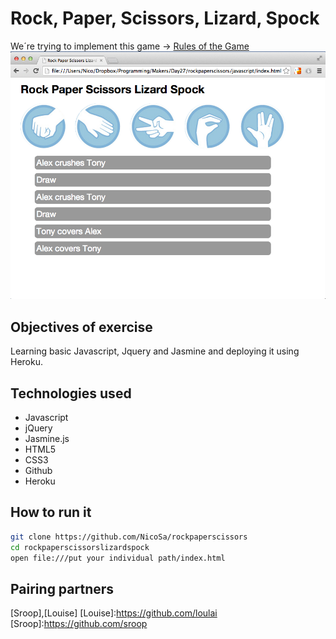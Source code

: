 Rock, Paper, Scissors, Lizard, Spock
===
We´re trying to implement this game -> [Rules of the Game]
![](/rockpaperscissorlizardspock_screenshot.png)

Objectives of exercise
----
Learning basic Javascript, Jquery and Jasmine and deploying it using Heroku.

Technologies used
----
- Javascript
- jQuery
- Jasmine.js
- HTML5
- CSS3
- Github
- Heroku

How to run it
----
```sh
git clone https://github.com/NicoSa/rockpaperscissors
cd rockpaperscissorslizardspock
open file:///put your individual path/index.html
```
[Rules of the Game]:https://en.wikipedia.org/wiki/Rock-paper-scissors-lizard-spock
Pairing partners
----
[Sroop],[Louise]
[Louise]:https://github.com/loulai
[Sroop]:https://github.com/sroop

